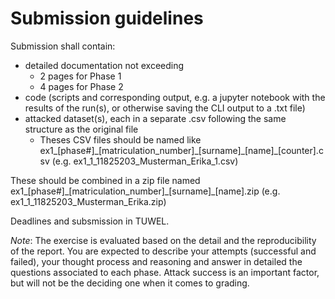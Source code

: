 # Submission guidelines

Submission shall contain:
- detailed documentation not exceeding 
  - 2 pages for Phase 1
  - 4 pages for Phase 2 
- code (scripts and corresponding output, e.g. a jupyter notebook with the results of the run(s), or otherwise saving the CLI output to a .txt file)
- attacked dataset(s), each in a separate .csv following the same structure as the original file
  - Theses CSV files should be named like ex1_[phase#]\_[matriculation_number]\_[surname]\_[name]_[counter].csv (e.g. ex1_1_11825203_Musterman_Erika_1.csv)

These should be combined in a zip file named ex1_[phase#]\_[matriculation_number]\_[surname]\_[name].zip (e.g. ex1_1_11825203_Musterman_Erika.zip)

Deadlines and subsmission in TUWEL.

_Note_: The exercise is evaluated based on the detail and the reproducibility of the report. 
You are expected to describe your attempts (successful and failed), your thought process and reasoning and answer in detailed the questions associated to each phase.
Attack success is an important factor, but will not be the deciding one when it comes to grading. 
